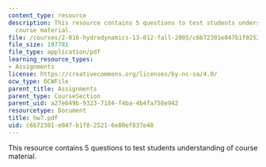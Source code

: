 ```yaml
---
content_type: resource
description: This resource contains 5 questions to test students understanding of
  course material.
file: /courses/2-016-hydrodynamics-13-012-fall-2005/c6b72301e047b1f025216e80ef837e48_hw7.pdf
file_size: 197781
file_type: application/pdf
learning_resource_types:
- Assignments
license: https://creativecommons.org/licenses/by-nc-sa/4.0/
ocw_type: OCWFile
parent_title: Assignments
parent_type: CourseSection
parent_uid: a27e649b-9323-7184-f4ba-4b4fa758e942
resourcetype: Document
title: hw7.pdf
uid: c6b72301-e047-b1f0-2521-6e80ef837e48
---
```

This resource contains 5 questions to test students understanding of course material.